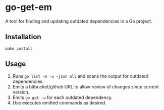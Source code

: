 # go-get-em

A tool for finding and updating outdated dependencies in a Go project.

## Installation

`make install`

## Usage

1. Runs `go list -m -u -json all` and scans the output for outdated dependencies.
2. Emits a bitbucket/github URL to allow review of changes since current version.
3. Emits `go get -u` for each outdated dependency.
4. Use executes emitted commands as desired.
